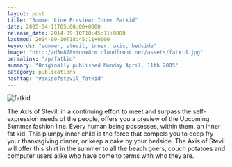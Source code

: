 ```yaml
---
layout: post
title: "Summer Line Preview: Inner Fatkid"
date: 2005-04-11T05:00:00+0000
release_date: 2014-09-10T18:45:11+0000
lastmod: 2014-09-10T18:45:11+0000
keywords: "summer, stevil, inner, axis, bedside"
image: "http://d3e878vmunx8cm.cloudfront.net/assets/fatkid.jpg"
permalink: "/p/fatkid"
summary: "Originally published Monday April, 11th 2005"
category: publications
hashtag: "#axisofstevil_fatkid"
---
```


![fatkid](http://d3e878vmunx8cm.cloudfront.net/assets/fatkid.jpg)

The Axis of Stevil, in a continuing effort to meet and surpass the self-expression needs of the people, offers you a preview of the Upcoming Summer fashion line. Every human being possesses, within them, an Inner fat kid. This plumpy inner child is the force that compels you to deep fry your thanksgiving dinner, or keep a cake by your bedside. The Axis of Stevil will offer this shirt in the summer to all the beach goers, couch potatoes and computer users alike who have come to terms with who they are.
